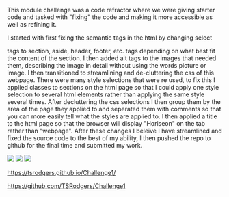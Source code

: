 This module challenge was a code refractor where we were giving starter code and tasked with "fixing" the code and making it more accessible as well as refining it.

I started with first fixing the semantic tags in the html by changing select <div> tags to section, aside, header, footer, etc. tags depending on what best fit the content of the section. I then added alt tags to the images that needed them, describing the image in detail without using the words picture or image. I then transitioned to streamlining and de-cluttering the css of this webpage. There were many style selections that were re used, to fix this I applied classes to sections on the html page so that I could apply one style selection to several html elements rather than applying the same style several times. After decluttering the css selections I then group them by the area of the page they applied to and seperated them with comments so that you can more easily tell what the styles are applied to. I then applied a title to the html page so that the browser will display "Horiseon" on the tab rather than "webpage". After these changes I beleive I have streamlined and fixed the source code to the best of my ability, I then pushed the repo to github for the final time and submitted my work.

<img src="./screenshots/screenshot(1).png" />
<img src="./screenshots/screenshot(2).png" />
<img src="./screenshots/screenshot(3).png" />

https://tsrodgers.github.io/Challenge1/

https://github.com/TSRodgers/Challenge1
